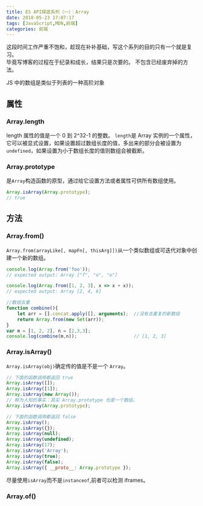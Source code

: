 ```yaml
---
title: ES API探底系列（一）：Array
date: 2018-05-23 17:07:17
tags: [JavaScript,MDN,前端]
categories: 前端
---
```

这段时间工作严重不饱和，趁现在补补基础，写这个系列的目的只有一个就是复习。   
毕竟写博客的过程在于纪录和成长，结果只是次要的。
不包含已经废弃掉的方法。
<!-- more -->

JS 中的数组是类似于列表的一种高阶对象
## 属性
### Array.length
length 属性的值是一个 0 到 2^32-1 的整数。
`length`是 Array 实例的一个属性，它可以被显式设置，如果设置超过数组长度的值，多出来的部分会被设置为`undefined`，如果设置为小于数组长度的值则数组会被截断。
### Array.prototype
是`Array`构造函数的原型，通过给它设置方法或者属性可供所有数组使用。
```js
Array.isArray(Array.prototype); 
// true
```
## 方法
### Array.from()
`Array.from(arrayLike[, mapFn[, thisArg]])`从一个类似数组或可迭代对象中创建一个新的数组。
```js
console.log(Array.from('foo'));
// expected output: Array ["f", "o", "o"]

console.log(Array.from([1, 2, 3], x => x + x));
// expected output: Array [2, 4, 6]

//数组去重
function combine(){ 
    let arr = [].concat.apply([], arguments);  //没有去重复的新数组 
    return Array.from(new Set(arr));
} 
var m = [1, 2, 2], n = [2,3,3]; 
console.log(combine(m,n));                     // [1, 2, 3]
```
### Array.isArray()
`Array.isArray(obj)`确定传的值是不是一个 `Array`。
```js
// 下面的函数调用都返回 true
Array.isArray([]);
Array.isArray([1]);
Array.isArray(new Array());
// 鲜为人知的事实：其实 Array.prototype 也是一个数组。
Array.isArray(Array.prototype); 

// 下面的函数调用都返回 false
Array.isArray();
Array.isArray({});
Array.isArray(null);
Array.isArray(undefined);
Array.isArray(17);
Array.isArray('Array');
Array.isArray(true);
Array.isArray(false);
Array.isArray({ __proto__: Array.prototype });
```
尽量使用`isArray`而不是`instanceof`,前者可以检测 iframes。
### Array.of()
